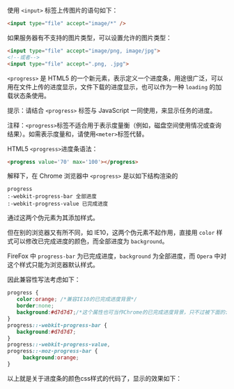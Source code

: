 使用 `<input>` 标签上传图片的语句如下：

```html
<input type="file" accept="image/*" />
```

如果服务器有不支持的图片类型，可以设置允许的图片类型：

```html
<input type="file" accept="image/png, image/jpg">
<!--或者-->
<input type="file" accept=".png, .jpg">
```



`<progress>` 是 HTML5 的一个新元素，表示定义一个进度条，用途很广泛，可以用在文件上传的进度显示，文件下载的进度显示，也可以作为一种 `loading` 的加载状态条使用。

提示：请结合 `<progress>` 标签与 JavaScript 一同使用，来显示任务的进度。

注释：`<progress>`标签不适合用于表示度量衡（例如，磁盘空间使用情况或查询结果）。如需表示度量和，请使用`<meter>`标签代替。

HTML5 `<progress>`进度条语法：

```html
<progress value='70' max='100'></progress>
```

解释下，在 Chrome 浏览器中 `<progress>` 是以如下结构渲染的

```
progress
:-webkit-progress-bar 全部进度
:-webkit-progress-value 已完成进度
```

通过这两个伪元素为其添加样式。

但在别的浏览器又有所不同，如 IE10，这两个伪元素不起作用，直接用 `color` 样式可以修改已完成进度的颜色，而全部进度为 `background`。

FireFox 中 `progress-bar` 为已完成进度，`background` 为全部进度，而 `Opera` 中对这个样式只能为浏览器默认样式。

因此兼容性写法考虑如下：

```css
progress {
   color:orange; /*兼容IE10的已完成进度背景*/
   border:none;
   background:#d7d7d7;/*这个属性也可当作Chrome的已完成进度背景，只不过被下面的::progress-bar覆盖了*/     
}
progress::-webkit-progress-bar {
   background:#d7d7d7;
}
progress::-webkit-progress-value,
progress::-moz-progress-bar {
     background:orange;
}
```

以上就是关于进度条的颜色css样式的代码了，显示的效果如下：